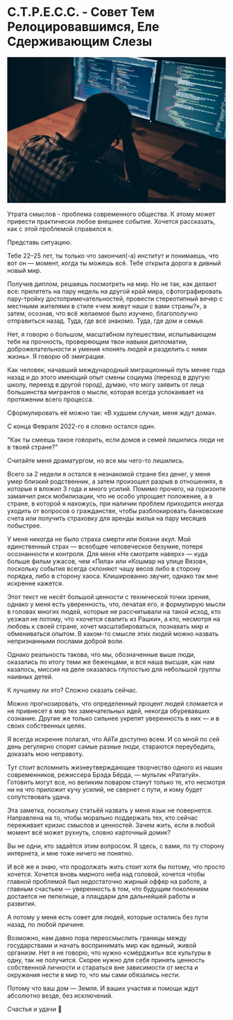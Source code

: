 # С.Т.Р.Е.С.С. - Совет Тем Релоцировавшимся, Еле Сдерживающим Слезы

![img](preview.jpg)

Утрата смыслов - проблема современного общества. К этому может привести практически любое внешнее событие. Хочется рассказать, как с этой проблемой справился я.

Представь ситуацию.

Тебе 22–25 лет, ты только что закончил(-а) институт и понимаешь, что вот он — момент, когда ты можешь всё. Тебе открыта дорога в дивный новый мир.

Получив диплом, решаешь посмотреть на мир. Но не так, как делают все: прилететь на пару недель на другой край мира, сфотографировать пару-тройку достопримечательностей, провести стереотипный вечер с местными жителями в стиле «чем живут наши с вами страны?», а затем, осознав, что всё желаемое было изучено, благополучно отправиться назад. Туда, где всё знакомо. Туда, где дом и семья.

Нет, я говорю о большом, масштабном путешествии, испытывающем тебя на прочность, проверяющим твои навыки дипломатии, доброжелательности и умения «понять людей и разделить с ними жизнь». Я говорю об эмиграции.

Как человек, начавший международный миграционный путь менее года назад и до этого имеющий опыт смены социума (переход в другую школу, переезд в другой город), думаю, что могу заявить от лица большинства мигрантов о мысли, которая всегда успокаивает на протяжении всего процесса.

Сформулировать её можно так: «В худшем случае, меня ждут дома».

С конца Февраля 2022-го я словно остался один. 

"Как ты смеешь такое говорить, если домов и семей лишились люди не в твоей стране?"

Считайте меня драматургом, но все мы чего-то лишились.

Всего за 2 недели я остался в незнакомой стране без денег, у меня умер близкий родственник, а затем произошел разрыв в отношениях, в которые я вложил 3 года и много усилий. Помимо прочего, на горизонте замаячил риск мобилизации, что не особо упрощает положение, а в стране, в которой я нахожусь, при наличии проблем приходится иногда уходить от вопросов о гражданстве, чтобы разблокировать банковские счета или получить страховку для аренды жилья на пару месяцев побыстрее.

У меня никогда не было страха смерти или боязни акул. Мой единственный страх — всеобщее человеческое безумие, потеря осознанности и контроля. Для меня «Не смотрите наверх» — куда больше фильм ужасов, чем «Пила» или «Кошмар на улице Вязов», поскольку события всегда склоняют чашу весов либо в сторону порядка, либо в сторону хаоса. Клишированно звучит, однако так мне искренне кажется.

Этот текст не несёт большой ценности с технической точки зрения, однако у меня есть уверенность, что, печатая его, я формулирую мысли в головах многих людей, которые не рассчитывали на такой исход, кто уезжал не потому, что «хочется свалить из Рашки», а кто, несмотря на любовь к своей стране, хочет масштабироваться, познавать мир и обмениваться опытом. В каком-то смысле этих людей можно назвать непризнанными послами доброй воли.

Однако реальность такова, что мы, обозначенные выше люди, оказались по итогу теми же беженцами, и вся наша высшая, как нам казалось, миссия на деле оказалась глупостью для небольшой группы наивных детей.

К лучшему ли это? Сложно сказать сейчас.

Можно прогнозировать, что определенный процент людей сломается и не привнесет в мир тех замечательных идей, некогда обуревавших сознание. Другие же только сильнее укрепят уверенность в них — и в своих собственных целях.

Я всегда искренне полагал, что АйТи доступно всем. И со мной по сей день регулярно спорят самые разные люди, стараются переубедить, доказать мою неправоту.

Тут стоит вспомнить жизнеутверждающее творчество одного из наших современников, режиссера Брэда Бёрда, — мультик «Рататуй». Готовить могут все, но великим поваром станут только те, кто несмотря ни на что приложит кучу усилий, не свернет с пути, и кому будет сопутствовать удача.

Эта заметка, поскольку статьёй назвать у меня язык не повернется. Направлена на то, чтобы морально поддержать тех, кто сейчас переживает кризис смыслов и ценностей. Зачем жить, если в любой момент всё может рухнуть, словно карточный домик?

Вы не одни, кто задаётся этим вопросом. Я здесь, с вами, по ту сторону интернета, и мне тоже ничего не понятно.

И всё же я знаю, что продолжать жить стоит хотя бы потому, что просто хочется. Хочется вновь мирного неба над головой, хочется чтобы главной проблемой был недостаточно жирный оффер на работе, а главным счастьем — уверенность в том, что будущим поколениям достается не пепелище, а плацдарм для дальнейшей работы и развития.

А потому у меня есть совет для людей, которые остались без пути назад, по любой причине. 

Возможно, нам давно пора переосмыслить границы между государствами и начать воспринимать мир как единый, живой организм. Нет я не говорю, что нужно «смёрджить» все культуры в одну, так не получится. Скорее нужно для себя принять ценность собственной личности и стараться вне зависимости от места и окружения нести в мир то, что мы сами обязались нести.

Потому что ваш дом — Земля. И ваших участия и помощи ждут абсолютно везде, без исключений.

Счастья и удачи 💛
